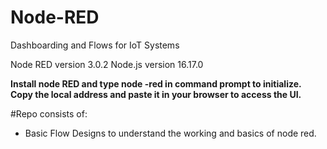 # Node-RED
Dashboarding and Flows for IoT Systems

Node RED version 3.0.2
Node.js version 16.17.0

**Install node RED and type node -red in command prompt to initialize. 
Copy the local address and paste it in your browser to access the UI.**

#Repo consists of:
- Basic Flow Designs to understand the working and basics of node red.
